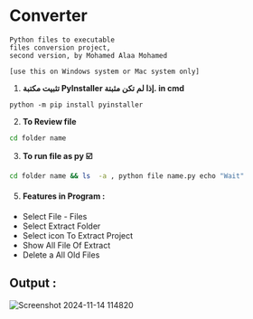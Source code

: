 # Converter
```text
Python files to executable 
files conversion project,
second version, by Mohamed Alaa Mohamed
 
[use this on Windows system or Mac system only]
```
1. **تثبيت مكتبة PyInstaller إذا لم تكن مثبتة. in cmd**
```
python -m pip install pyinstaller
```
2. __To Review file__
 ```bash
cd folder name
   ```
3. __To run file as py ☑️__
```bash
cd folder name && ls  -a , python file name.py echo "Wait"
   ```

5. #### Features in Program : 
 - Select File - Files 
 - Select Extract Folder 
 - Select icon To Extract Project 
 - Show All File Of Extract 
 - Delete a All Old Files 

## __Output__ :
![Screenshot 2024-11-14 114820](https://github.com/user-attachments/assets/61a807c4-ee18-4144-bffb-f492e75e1794)


